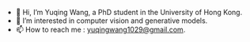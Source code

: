 - 👋 Hi, I’m Yuqing Wang, a PhD student in the University of Hong Kong.
- 👀 I’m interested in computer vision and generative models.
- 📫 How to reach me : yuqingwang1029@gmail.com.

<!---
Epiphqny/Epiphqny is a ✨ special ✨ repository because its `README.md` (this file) appears on your GitHub profile.
You can click the Preview link to take a look at your changes.
--->
